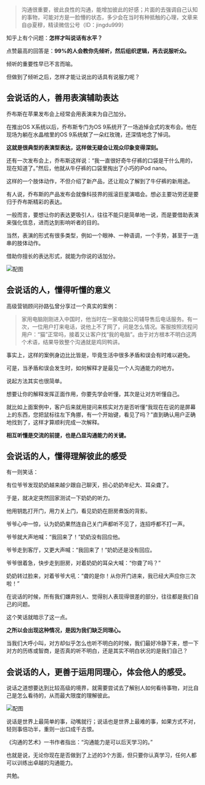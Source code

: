 > 沟通很重要，彼此良性的沟通，能增加彼此的好感；片面的去强调自己认知的事物，可能对方是一脸懵的状态，多少会在当时有种抵触的心理，文章来自@夏穆，精读微信公号（ID：jingdu999）

知乎上有个问题：**怎样才叫说话有水平？**

点赞最高的回答是：**99%的人会教你先倾听，然后组织逻辑，再去说服听众。**

倾听的重要性早已不言而喻。

但做到了倾听之后，怎样才能让说出的话具有说服力呢？

## 会说话的人，善用表演辅助表达

乔布斯在苹果发布会上经常会用表演来为自己加分。

在推出OS X系统以后，乔布斯专门为OS 9系统开了一场追悼会式的发布会。他在现场为躺在水晶棺里的OS 9系统献了一朵红玫瑰，还深情地念了悼词。

**这就是很典型的表演型表达，这样做无疑会让观众印象变得深刻。**

还有一次发布会上，乔布斯这样说：“我一直很好奇牛仔裤的口袋是干什么用的，现在知道了。”然后，他就从牛仔裤的口袋里掏出了小巧的iPod nano。

这样的一个肢体动作，不但介绍了新产品，还让观众了解到了牛仔裤的新用途。

有人说，乔布斯的产品发布会就像科技界的摇滚巨星演唱会。想必主要功劳还是要归于乔布斯精彩的表达。

一般而言，要想让你的表达更吸引人，往往不能只是简单地一说，而是要借助表演来强化信息，进而达到影响听者的目的。

当然，表演的形式有很多类型，例如一个眼神、一种语调，一个手势，甚至于一连串的肢体动作。

借助你擅长的表达形式，就能为你说的话加分。

![配图](https://cdn.chenrf.com/201882422614.png)

## 会说话的人，懂得听懂的意义

高级营销顾问孙路弘曾分享过一个真实的案例：

> 家用电脑刚刚进入中国时，他当时在一家电脑公司辅导售后电话服务。有一次，一位用户打来电话，说他上不了网了，问是怎么情况。客服按照流程问用户：“猫”正常吗，接着又让客户找“我的电脑”。由于对方根本不明白这两个术语，结果导致整个沟通就是鸡同鸭讲。

事实上，这样的案例身边比比皆是，毕竟生活中很多矛盾和误会有时难以避免。

可是，当矛盾和误会发生时，如何解释才是最见一个人沟通能力的地方。

说起方法其实也很简单。

想要让你的解释发挥正面作用，你要先学会听懂，其次是让对方听懂自己。

就比如上面案例中，客户后来就用提问来核实对方是否听懂“我现在在说的是屏幕上的东西，您把鼠标往左下角挪，有一个开始键，看见了吗？”直到确认用户正确地找到了，这样才算顺利完成一次解释。

**相互听懂是交流的前提，也是凸显沟通能力的关键。**

## 会说话的人，懂得理解彼此的感受

有一则笑话：

有位爷爷发现奶奶越来越少跟自己聊天，担心奶奶年纪大、耳朵聋了。

于是，就决定突然回家测试一下奶奶的听力。

他用钥匙打开门，用力关上门，看见奶奶在厨房煮饭的背影。

爷爷心中一惊，认为奶奶果然连自己关门声都听不见了，连招呼都不打一声。

爷爷就大声地喊：“我回来了！”奶奶没有回应他。

爷爷走到客厅，又更大声喊：“我回来了！”奶奶还是没有回应。

爷爷很着急，快步走到厨房，对着奶奶的耳朵大喊：“你聋了吗？”

奶奶转过脸来，对着爷爷大吼：“聋的是你！从你开门进来，我已经大声应你三次啦！”

在说话的时候，所有我们嫌弃别人、觉得别人表现得很差的部分，往往都是我们自己的问题。

这个笑话就暗示了这一点。

**之所以会出现这种情况，是因为我们缺乏同理心。**

当我们大呼小叫，对方却似乎怎么也听不明白的时候，我们最好冷静下来，想一下对方的历练或智商，是否真的听不明白，还是其实不明白状况的是我们自己？

## 会说话的人，更善于运用同理心，体会他人的感受。

说话之道想要达到比较高级的境界，就需要尝试去了解别人如何看待事物，对比自己是怎么看待的，从而最大限度的理解彼此。

![配图](https://cdn.chenrf.com/20188242286.png)

说话是世界上最简单的事，动嘴就行；说话也是世界上最难的事，如果方式不对，轻则事倍功半，重则一出口成千古恨。

《沟通的艺术》一书作者指出：“沟通能力是可以后天学习的。”

也就是说，无论你现在是否做到了上述的3个方面，但只要你认真学习，任何人都可以训练出卓越的沟通能力。

共勉。